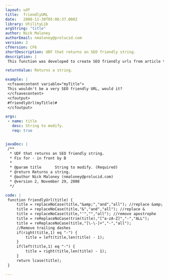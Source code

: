 ```yaml
---
layout: udf
title:  friendlyURL
date:   2008-11-30T05:06:37.000Z
library: UtilityLib
argString: "title"
author: Nick Maloney
authorEmail: nmaloney@prolucid.com
version: 2
cfVersion: CF6
shortDescription: UDF that returns an SEO friendly string.
description: |
 This function was developed to create SEO friendly urls from article titles (similar to digg and cnn). It removes all non alpha characters and replaces them with a hyphen. It also removes trailing hyphens, apostrophes, etc.

returnValue: Returns a string.

example: |
 <cfsavecontent variable="myTitle">
 This wouldn't be a very SEO friendly URL, would it?
 </cfsavecontent>
 <cfoutput>
 #friendlyUrl(myTitle)#
 </cfoutput>

args:
 - name: title
   desc: String to modify.
   req: true


javaDoc: |
 /**
  * UDF that returns an SEO friendly string.
  * Fix for - in front by B
  * 
  * @param title      String to modify. (Required)
  * @return Returns a string. 
  * @author Nick Maloney (nmaloney@prolucid.com) 
  * @version 2, November 29, 2008 
  */

code: |
 function friendlyUrl(title) {
     title = replaceNoCase(title,"&amp;","and","all"); //replace &amp;
     title = replaceNoCase(title,"&","and","all"); //replace &
     title = replaceNoCase(title,"'","","all"); //remove apostrophe
     title = reReplaceNoCase(trim(title),"[^a-zA-Z]","-","ALL");
     title = reReplaceNoCase(title,"[\-\-]+","-","all");
     //Remove trailing dashes
     if(right(title,1) eq "-") {
         title = left(title,len(title) - 1);
     }
     if(left(title,1) eq "-") {
         title = right(title,len(title) - 1);
     }    
     return lcase(title);
 }

---
```


